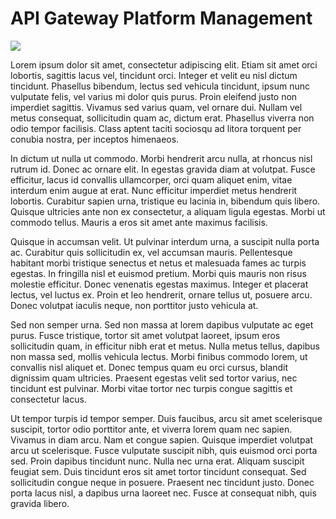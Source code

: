 # API Gateway Platform Management



![](.gitbook/assets/260x260white\_background.png)



Lorem ipsum dolor sit amet, consectetur adipiscing elit. Etiam sit amet orci lobortis, sagittis lacus vel, tincidunt orci. Integer et velit eu nisl dictum tincidunt. Phasellus bibendum, lectus sed vehicula tincidunt, ipsum nunc vulputate felis, vel varius mi dolor quis purus. Proin eleifend justo non imperdiet sagittis. Vivamus sed varius quam, vel ornare dui. Nullam vel metus consequat, sollicitudin quam ac, dictum erat. Phasellus viverra non odio tempor facilisis. Class aptent taciti sociosqu ad litora torquent per conubia nostra, per inceptos himenaeos.

In dictum ut nulla ut commodo. Morbi hendrerit arcu nulla, at rhoncus nisl rutrum id. Donec ac ornare elit. In egestas gravida diam at volutpat. Fusce efficitur, lacus id convallis ullamcorper, orci quam aliquet enim, vitae interdum enim augue at erat. Nunc efficitur imperdiet metus hendrerit lobortis. Curabitur sapien urna, tristique eu lacinia in, bibendum quis libero. Quisque ultricies ante non ex consectetur, a aliquam ligula egestas. Morbi ut commodo tellus. Mauris a eros sit amet ante maximus facilisis.

Quisque in accumsan velit. Ut pulvinar interdum urna, a suscipit nulla porta ac. Curabitur quis sollicitudin ex, vel accumsan mauris. Pellentesque habitant morbi tristique senectus et netus et malesuada fames ac turpis egestas. In fringilla nisl et euismod pretium. Morbi quis mauris non risus molestie efficitur. Donec venenatis egestas maximus. Integer et placerat lectus, vel luctus ex. Proin et leo hendrerit, ornare tellus ut, posuere arcu. Donec volutpat iaculis neque, non porttitor justo vehicula at.

Sed non semper urna. Sed non massa at lorem dapibus vulputate ac eget purus. Fusce tristique, tortor sit amet volutpat laoreet, ipsum eros sollicitudin quam, in efficitur nibh erat et metus. Nulla metus tellus, dapibus non massa sed, mollis vehicula lectus. Morbi finibus commodo lorem, ut convallis nisl aliquet et. Donec tempus quam eu orci cursus, blandit dignissim quam ultricies. Praesent egestas velit sed tortor varius, nec tincidunt est pulvinar. Morbi vitae tortor nec turpis congue sagittis et consectetur lacus.

Ut tempor turpis id tempor semper. Duis faucibus, arcu sit amet scelerisque suscipit, tortor odio porttitor ante, et viverra lorem quam nec sapien. Vivamus in diam arcu. Nam et congue sapien. Quisque imperdiet volutpat arcu ut scelerisque. Fusce vulputate suscipit nibh, quis euismod orci porta sed. Proin dapibus tincidunt nunc. Nulla nec urna erat. Aliquam suscipit feugiat sem. Duis tincidunt eros sit amet tortor tincidunt consequat. Sed sollicitudin congue neque in posuere. Praesent nec tincidunt justo. Donec porta lacus nisl, a dapibus urna laoreet nec. Fusce at consequat nibh, quis gravida libero.

